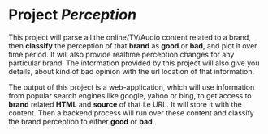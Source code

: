 Project *Perception*
==================

This project will parse all the online/TV/Audio content related to a brand, then **classify** the perception of that **brand** as **good** or **bad**, and plot it over time period. It will also provide realtime perception changes for any particular brand. The information provided by this project will also give you details, about kind of bad opinion with the url location of that information.

The output of this project is a web-application, which will use information from popular search engines like google, yahoo or bing, to get access to **brand** related **HTML** and **source** of that i.e URL. It will store it with the content. Then a backend process will run over these content and classify the brand perception to either **good** or **bad**.